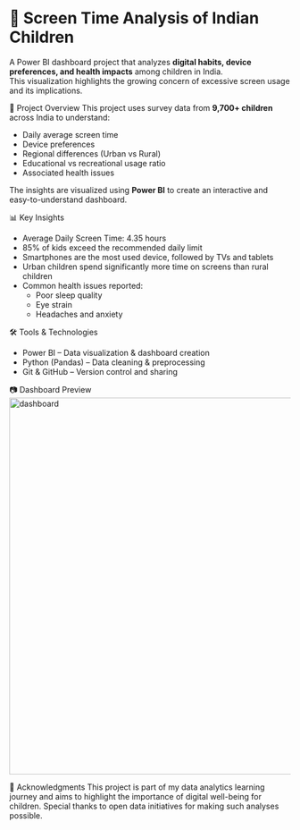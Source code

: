 # 📱 Screen Time Analysis of Indian Children

A Power BI dashboard project that analyzes **digital habits, device preferences, and health impacts** among children in India.  
This visualization highlights the growing concern of excessive screen usage and its implications.


📌 Project Overview
This project uses survey data from **9,700+ children** across India to understand:
- Daily average screen time
- Device preferences
- Regional differences (Urban vs Rural)
- Educational vs recreational usage ratio
- Associated health issues

The insights are visualized using **Power BI** to create an interactive and easy-to-understand dashboard.

📊 Key Insights
- Average Daily Screen Time: 4.35 hours
- 85% of kids exceed the recommended daily limit
- Smartphones are the most used device, followed by TVs and tablets
- Urban children spend significantly more time on screens than rural children
- Common health issues reported:  
  - Poor sleep quality  
  - Eye strain  
  - Headaches and anxiety



 🛠 Tools & Technologies
- Power BI – Data visualization & dashboard creation  
- Python (Pandas) – Data cleaning & preprocessing  
- Git & GitHub – Version control and sharing


 📷 Dashboard Preview
<img width="1193" height="674" alt="dashboard" src="https://github.com/user-attachments/assets/aab9aa95-56ac-4eed-9539-90f896f8fbd0" />


🙌 Acknowledgments
This project is part of my data analytics learning journey and aims to highlight the importance of digital well-being for children.
Special thanks to open data initiatives for making such analyses possible.

